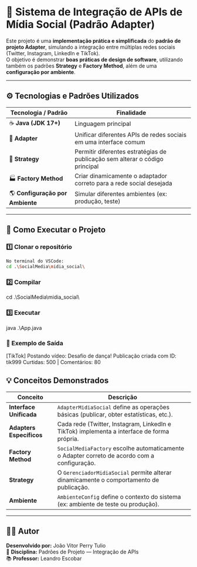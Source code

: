 # 🧩 Sistema de Integração de APIs de Mídia Social (Padrão Adapter)

Este projeto é uma **implementação prática e simplificada** do **padrão de projeto Adapter**, simulando a integração entre múltiplas redes sociais (Twitter, Instagram, LinkedIn e TikTok).  
O objetivo é demonstrar **boas práticas de design de software**, utilizando também os padrões **Strategy** e **Factory Method**, além de uma **configuração por ambiente**.

---

## ⚙️ Tecnologias e Padrões Utilizados

| Tecnologia / Padrão | Finalidade |
|----------------------|------------|
| ☕ **Java (JDK 17+)** | Linguagem principal |
| 🧩 **Adapter** | Unificar diferentes APIs de redes sociais em uma interface comum |
| 🧠 **Strategy** | Permitir diferentes estratégias de publicação sem alterar o código principal |
| 🏭 **Factory Method** | Criar dinamicamente o adaptador correto para a rede social desejada |
| 🌎 **Configuração por Ambiente** | Simular diferentes ambientes (ex: produção, teste) |

---

## 🚀 Como Executar o Projeto

### 1️⃣ Clonar o repositório
```bash
No terminal do VSCode:
cd .\SocialMedia\midia_social\
```
### 2️⃣ Compilar
cd .\SocialMedia\midia_social\

### 3️⃣  Executar
java .\App.java

### 📘 Exemplo de Saída
[TikTok] Postando vídeo: Desafio de dança!
Publicação criada com ID: tik999
Curtidas: 500 | Comentários: 80

## 💡 Conceitos Demonstrados

| Conceito | Descrição |
|-----------|------------|
| **Interface Unificada** | `AdapterMidiaSocial` define as operações básicas (publicar, obter estatísticas, etc.). |
| **Adapters Específicos** | Cada rede (Twitter, Instagram, LinkedIn e TikTok) implementa a interface de forma própria. |
| **Factory Method** | `SocialMediaFactory` escolhe automaticamente o Adapter correto de acordo com a configuração. |
| **Strategy** | O `GerenciadorMidiaSocial` permite alterar dinamicamente o comportamento de publicação. |
| **Ambiente** | `AmbienteConfig` define o contexto do sistema (ex: ambiente de teste ou produção). |

---

## 👨‍💻 Autor

**Desenvolvido por:** João Vitor Perry Tulio  
💼 **Disciplina:** Padrões de Projeto — Integração de APIs  
📚 **Professor:** Leandro Escobar
